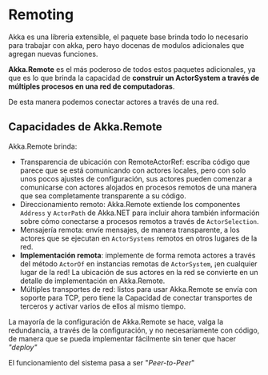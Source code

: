 # Remoting

Akka es una libreria extensible, el paquete base brinda todo lo necesario para trabajar con akka, pero hayo docenas de modulos adicionales que agregan nuevas funciones.

**Akka.Remote** es el más poderoso de todos estos paquetes adicionales, ya que es lo que brinda la capacidad de **construir un ActorSystem a través de múltiples procesos en una red de computadoras**.

De esta manera podemos conectar actores a través de una red.

## Capacidades de Akka.Remote 

Akka.Remote brinda:

+ Transparencia de ubicación con RemoteActorRef: escriba código que parece que se está comunicando con actores locales, pero con solo unos pocos ajustes de configuración, sus actores pueden comenzar a comunicarse con actores alojados en procesos remotos de una manera que sea completamente transparente a su código. 
+ Direccionamiento remoto: Akka.Remote extiende los componentes `Address` y `ActorPath` de Akka.NET para incluir ahora también información sobre cómo conectarse a procesos remotos a través de `ActorSelection`. 
+ Mensajería remota: envíe mensajes, de manera transparente, a los actores que se ejecutan en `ActorSystems` remotos en otros lugares de la red. 
+ **Implementación remota**: implemente de forma remota actores a través del método `ActorOf` en instancias remotas de `ActorSystem`, ¡en cualquier lugar de la red! La ubicación de sus actores en la red se convierte en un detalle de implementación en Akka.Remote. 
+ Múltiples transportes de red: listos para usar Akka.Remote se envía con soporte para TCP, pero tiene la Capacidad de conectar transportes de terceros y activar varios de ellos al mismo tiempo.

La mayoría de la configuración de Akka.Remote se hace, valga la redundancia, a través de la configuración, y no necesariamente con código, de manera que se pueda implementar fácilmente sin tener que hacer _"deploy"_

El funcionamiento del sistema pasa a ser "_Peer-to-Peer_"